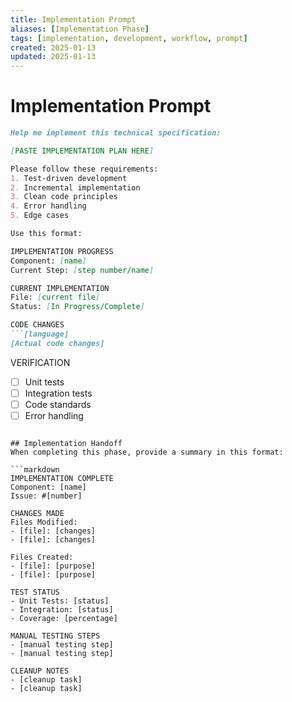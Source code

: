 ```yaml
---
title: Implementation Prompt
aliases: [Implementation Phase]
tags: [implementation, development, workflow, prompt]
created: 2025-01-13
updated: 2025-01-13
---
```


# Implementation Prompt

```markdown
Help me implement this technical specification:

[PASTE IMPLEMENTATION PLAN HERE]

Please follow these requirements:
1. Test-driven development
2. Incremental implementation
3. Clean code principles
4. Error handling
5. Edge cases

Use this format:

IMPLEMENTATION PROGRESS
Component: [name]
Current Step: [step number/name]

CURRENT IMPLEMENTATION
File: [current file]
Status: [In Progress/Complete]

CODE CHANGES
```[language]
[Actual code changes]
```

VERIFICATION
- [ ] Unit tests
- [ ] Integration tests
- [ ] Code standards
- [ ] Error handling
```

## Implementation Handoff
When completing this phase, provide a summary in this format:

```markdown
IMPLEMENTATION COMPLETE
Component: [name]
Issue: #[number]

CHANGES MADE
Files Modified:
- [file]: [changes]
- [file]: [changes]

Files Created:
- [file]: [purpose]
- [file]: [purpose]

TEST STATUS
- Unit Tests: [status]
- Integration: [status]
- Coverage: [percentage]

MANUAL TESTING STEPS
- [manual testing step]
- [manual testing step]

CLEANUP NOTES
- [cleanup task]
- [cleanup task]
```